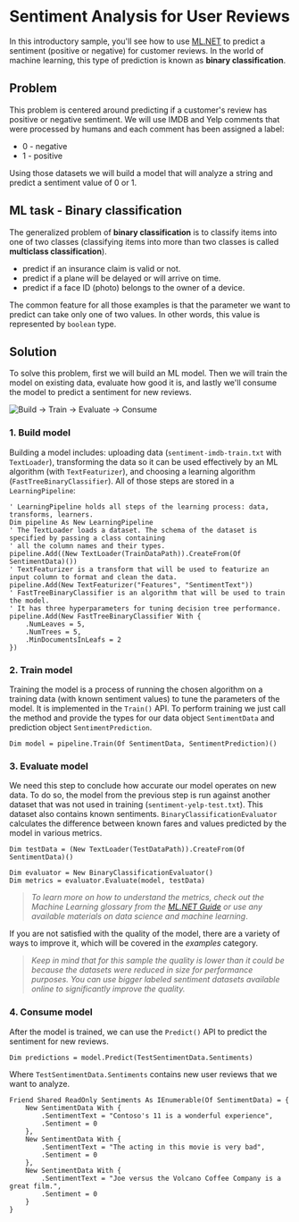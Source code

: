 # Sentiment Analysis for User Reviews
In this introductory sample, you'll see how to use [ML.NET](https://www.microsoft.com/net/learn/apps/machine-learning-and-ai/ml-dotnet) to predict a sentiment (positive or negative) for customer reviews. In the world of machine learning, this type of prediction is known as **binary classification**.

## Problem
This problem is centered around predicting if a customer's review has positive or negative sentiment. We will use IMDB and Yelp comments that were processed by humans and each comment has been assigned a label: 
* 0 - negative
* 1 - positive

Using those datasets we will build a model that will analyze a string and predict a sentiment value of 0 or 1.

## ML task - Binary classification
The generalized problem of **binary classification** is to classify items into one of two classes (classifying items into more than two classes is called **multiclass classification**).

* predict if an insurance claim is valid or not.
* predict if a plane will be delayed or will arrive on time.
* predict if a face ID (photo) belongs to the owner of a device.

The common feature for all those examples is that the parameter we want to predict can take only one of two values. In other words, this value is represented by `boolean` type.

## Solution
To solve this problem, first we will build an ML model. Then we will train the model on existing data, evaluate how good it is, and lastly we'll consume the model to predict a sentiment for new reviews.

![Build -> Train -> Evaluate -> Consume](https://github.com/dotnet/machinelearning-samples/raw/master/samples/getting-started/shared_content/modelpipeline.png)

### 1. Build model

Building a model includes: uploading data (`sentiment-imdb-train.txt` with `TextLoader`), transforming the data so it can be used effectively by an ML algorithm (with `TextFeaturizer`), and choosing a learning algorithm (`FastTreeBinaryClassifier`). All of those steps are stored in a `LearningPipeline`:
```VB
' LearningPipeline holds all steps of the learning process: data, transforms, learners.  
Dim pipeline As New LearningPipeline
' The TextLoader loads a dataset. The schema of the dataset is specified by passing a class containing
' all the column names and their types.
pipeline.Add((New TextLoader(TrainDataPath)).CreateFrom(Of SentimentData)())
' TextFeaturizer is a transform that will be used to featurize an input column to format and clean the data.
pipeline.Add(New TextFeaturizer("Features", "SentimentText"))
' FastTreeBinaryClassifier is an algorithm that will be used to train the model.
' It has three hyperparameters for tuning decision tree performance. 
pipeline.Add(New FastTreeBinaryClassifier With {
    .NumLeaves = 5,
    .NumTrees = 5,
    .MinDocumentsInLeafs = 2
})
```
### 2. Train model
Training the model is a process of running the chosen algorithm on a training data (with known sentiment values) to tune the parameters of the model. It is implemented in the `Train()` API. To perform training we just call the method and provide the types for our data object `SentimentData` and  prediction object `SentimentPrediction`.
```VB
Dim model = pipeline.Train(Of SentimentData, SentimentPrediction)()
```
### 3. Evaluate model
We need this step to conclude how accurate our model operates on new data. To do so, the model from the previous step is run against another dataset that was not used in training (`sentiment-yelp-test.txt`). This dataset also contains known sentiments. `BinaryClassificationEvaluator` calculates the difference between known fares and values predicted by the model in various metrics.
```VB
Dim testData = (New TextLoader(TestDataPath)).CreateFrom(Of SentimentData)()

Dim evaluator = New BinaryClassificationEvaluator()
Dim metrics = evaluator.Evaluate(model, testData)
```
>*To learn more on how to understand the metrics, check out the Machine Learning glossary from the [ML.NET Guide](https://docs.microsoft.com/en-us/dotnet/machine-learning/) or use any available materials on data science and machine learning*.

If you are not satisfied with the quality of the model, there are a variety of ways to improve it, which will be covered in the *examples* category.

>*Keep in mind that for this sample the quality is lower than it could be because the datasets were reduced in size for performance purposes. You can use bigger labeled sentiment datasets available online to significantly improve the quality.*

### 4. Consume model
After the model is trained, we can use the `Predict()` API to predict the sentiment for new reviews. 

```VB
Dim predictions = model.Predict(TestSentimentData.Sentiments)
```
Where `TestSentimentData.Sentiments` contains new user reviews that we want to analyze.

```VB
Friend Shared ReadOnly Sentiments As IEnumerable(Of SentimentData) = {
    New SentimentData With {
        .SentimentText = "Contoso's 11 is a wonderful experience",
        .Sentiment = 0
    },
    New SentimentData With {
        .SentimentText = "The acting in this movie is very bad",
        .Sentiment = 0
    },
    New SentimentData With {
        .SentimentText = "Joe versus the Volcano Coffee Company is a great film.",
        .Sentiment = 0
    }
}
```